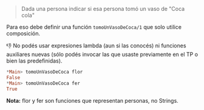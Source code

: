> Dada una persona indicar si esa persona tomó un vaso de "Coca cola"

Para eso debe definir una función `tomoUnVasoDeCoca/1` que solo utilice composición. 

:thumbsdown: No podés usar expresiones lambda (aun si las conocés) ni funciones auxiliares nuevas (sólo podés invocar las que usaste previamente en el TP o bien las predefinidas).

``` haskell
*Main> tomoUnVasoDeCoca flor 
False
*Main> tomoUnVasoDeCoca fer
True
``` 

**Nota:** flor y fer son funciones que representan personas, no Strings.